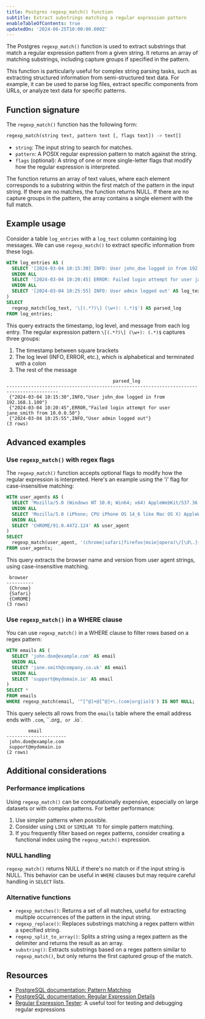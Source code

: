 ```yaml
---
title: Postgres regexp_match() function
subtitle: Extract substrings matching a regular expression pattern
enableTableOfContents: true
updatedOn: '2024-06-25T10:00:00.000Z'
---
```


The Postgres `regexp_match()` function is used to extract substrings that match a regular expression pattern from a given string. It returns an array of matching substrings, including capture groups if specified in the pattern.

This function is particularly useful for complex string parsing tasks, such as extracting structured information from semi-structured text data. For example, it can be used to parse log files, extract specific components from URLs, or analyze text data for specific patterns.

<CTA />

## Function signature

The `regexp_match()` function has the following form:

```sql
regexp_match(string text, pattern text [, flags text]) -> text[]
```

- `string`: The input string to search for matches.
- `pattern`: A POSIX regular expression pattern to match against the string.
- `flags` (optional): A string of one or more single-letter flags that modify how the regular expression is interpreted.

The function returns an array of text values, where each element corresponds to a substring within the first match of the pattern in the input string. If there are no matches, the function returns NULL. If there are no capture groups in the pattern, the array contains a single element with the full match.

## Example usage

Consider a table `log_entries` with a `log_text` column containing log messages. We can use `regexp_match()` to extract specific information from these logs.

```sql
WITH log_entries AS (
  SELECT '[2024-03-04 10:15:30] INFO: User john_doe logged in from 192.168.1.100' AS log_text
  UNION ALL
  SELECT '[2024-03-04 10:20:45] ERROR: Failed login attempt for user jane_smith from 10.0.0.50' AS log_text
  UNION ALL
  SELECT '[2024-03-04 10:25:55] INFO: User admin logged out' AS log_text
)
SELECT
  regexp_match(log_text, '\[(.*?)\] (\w+): (.*)$') AS parsed_log
FROM log_entries;
```

This query extracts the timestamp, log level, and message from each log entry. The regular expression pattern `\[(.*?)\] (\w+): (.*)$` captures three groups:

1. The timestamp between square brackets
2. The log level (INFO, ERROR, etc.), which is alphabetical and terminated with a colon
3. The rest of the message

```text
                                       parsed_log
-----------------------------------------------------------------------------------------
 {"2024-03-04 10:15:30",INFO,"User john_doe logged in from 192.168.1.100"}
 {"2024-03-04 10:20:45",ERROR,"Failed login attempt for user jane_smith from 10.0.0.50"}
 {"2024-03-04 10:25:55",INFO,"User admin logged out"}
(3 rows)
```

## Advanced examples

### Use `regexp_match()` with regex flags

The `regexp_match()` function accepts optional flags to modify how the regular expression is interpreted. Here's an example using the 'i' flag for case-insensitive matching:

```sql
WITH user_agents AS (
  SELECT 'Mozilla/5.0 (Windows NT 10.0; Win64; x64) AppleWebKit/537.36 (KHTML, like Gecko) Chrome/91.0.4472.124 Safari/537.36' AS user_agent
  UNION ALL
  SELECT 'Mozilla/5.0 (iPhone; CPU iPhone OS 14_6 like Mac OS X) AppleWebKit/605.1.15 (KHTML, like Gecko) Version/14.1.1 Mobile/15E148 Safari/604.1' AS user_agent
  UNION ALL
  SELECT 'CHROME/91.0.4472.124' AS user_agent
)
SELECT
  regexp_match(user_agent, '(chrome|safari|firefox|msie|opera)\/[\d\.]+', 'i') AS browser
FROM user_agents;
```

This query extracts the browser name and version from user agent strings, using case-insensitive matching.

```text
 browser
----------
 {Chrome}
 {Safari}
 {CHROME}
(3 rows)
```

### Use `regexp_match()` in a WHERE clause

You can use `regexp_match()` in a WHERE clause to filter rows based on a regex pattern:

```sql
WITH emails AS (
  SELECT 'john.doe@example.com' AS email
  UNION ALL
  SELECT 'jane.smith@company.co.uk' AS email
  UNION ALL
  SELECT 'support@mydomain.io' AS email
)
SELECT *
FROM emails
WHERE regexp_match(email, '^[^@]+@[^@]+\.(com|org|io)$') IS NOT NULL;
```

This query selects all rows from the `emails` table where the email address ends with `.com`, ``.org`, or `.io`.

```text
        email
----------------------
 john.doe@example.com
 support@mydomain.io
(2 rows)
```

## Additional considerations

### Performance implications

Using `regexp_match()` can be computationally expensive, especially on large datasets or with complex patterns. For better performance:

1. Use simpler patterns when possible.
2. Consider using `LIKE` or `SIMILAR TO` for simple pattern matching.
3. If you frequently filter based on regex patterns, consider creating a functional index using the `regexp_match()` expression.

### NULL handling

`regexp_match()` returns NULL if there's no match or if the input string is NULL. This behavior can be useful in `WHERE` clauses but may require careful handling in `SELECT` lists.

### Alternative functions

- `regexp_matches()`: Returns a set of all matches, useful for extracting multiple occurrences of the pattern in the input string.
- `regexp_replace()`: Replaces substrings matching a regex pattern within a specified string.
- `regexp_split_to_array()`: Splits a string using a regex pattern as the delimiter and returns the result as an array.
- `substring()`: Extracts substrings based on a regex pattern similar to `regexp_match()`, but only returns the first captured group of the match.

## Resources

- [PostgreSQL documentation: Pattern Matching](https://www.postgresql.org/docs/current/functions-matching.html)
- [PostgreSQL documentation: Regular Expression Details](https://www.postgresql.org/docs/current/functions-matching.html#FUNCTIONS-POSIX-REGEXP)
- [Regular Expression Tester](https://regex101.com/): A useful tool for testing and debugging regular expressions
